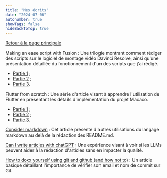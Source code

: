```yaml
---
title: "Mes écrits"
date: "2024-07-06"
autonumber: true
showTags: false
hideBackToTop: true
---
```


[Retour à la page principale](/mon-portfolio/)

Making an ease script with Fusion : Une trilogie montrant comment rédiger des scripts sur le logiciel de montage vidéo Davinci Resolve, ainsi qu'une présentation détaillée du fonctionnement d'un des scripts que j'ai rédigé.

- [Partie 1](/mon-portfolio/writings/making-an-ease-script-for-fusion-1.pdf) ;
- [Partie 2](/mon-portfolio/writings/making-an-ease-script-for-fusion-2.pdf) ;
- [Partie 3](/mon-portfolio/writings/making-an-ease-script-for-fusion-3.pdf).

Flutter from scratch : Une série d'article visant à apprendre l'utilisation de Flutter en présentant les détails d'implémentation du projet Macaco.

- [Partie 1](/mon-portfolio/writings/flutter_from_scratch_1.pdf) ;
- [Partie 2](/mon-portfolio/writings/flutter_from_scratch_2.pdf) ;
- [Partie 3](/mon-portfolio/writings/flutter_from_scratch_3.pdf).

[Consider markdown](/mon-portfolio/writings/consider_markdown.pdf) : Cet article présente d'autres utilisations du langage markdown au delà de la rédaction des README.md.

[Can I write articles with chatGPT](/mon-portfolio/writings/can_i_write_articles_with_chatgpt.pdf) : Une expérience visant à voir si les LLMs peuvent aider à la rédaction d'articles sans en impacter la qualité.

[How to doxx yourself using git and github (and how not to)](/mon-portfolio/writings/git_private_info_article.pdf) : Un article basique détaillant l'importance de vérifier son email et nom de commit sur Git.
